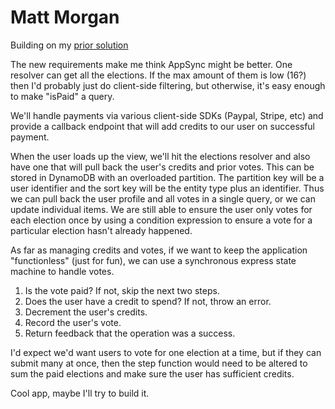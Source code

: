 # Matt Morgan

Building on my [prior solution](https://www.linkedin.com/feed/update/urn:li:activity:7015449163140116480?commentUrn=urn%3Ali%3Acomment%3A%28activity%3A7015449163140116480%2C7015787446030278656%29&dashCommentUrn=urn%3Ali%3Afsd_comment%3A%287015787446030278656%2Curn%3Ali%3Aactivity%3A7015449163140116480%29)

The new requirements make me think AppSync might be better. One resolver can get all the elections. If the max amount of them is low (16?) then I'd probably just do client-side filtering, but otherwise, it's easy enough to make "isPaid" a query.

We'll handle payments via various client-side SDKs (Paypal, Stripe, etc) and provide a callback endpoint that will add credits to our user on successful payment.

When the user loads up the view, we'll hit the elections resolver and also have one that will pull back the user's credits and prior votes. This can be stored in DynamoDB with an overloaded partition. The partition key will be a user identifier and the sort key will be the entity type plus an identifier. Thus we can pull back the user profile and all votes in a single query, or we can update individual items. We are still able to ensure the user only votes for each election once by using a condition expression to ensure a vote for a particular election hasn't already happened.

As far as managing credits and votes, if we want to keep the application "functionless" (just for fun), we can use a synchronous express state machine to handle votes.

1. Is the vote paid? If not, skip the next two steps.
2. Does the user have a credit to spend? If not, throw an error.
3. Decrement the user's credits.
4. Record the user's vote.
5. Return feedback that the operation was a success.

I'd expect we'd want users to vote for one election at a time, but if they can submit many at once, then the step function would need to be altered to sum the paid elections and make sure the user has sufficient credits.

Cool app, maybe I'll try to build it.
